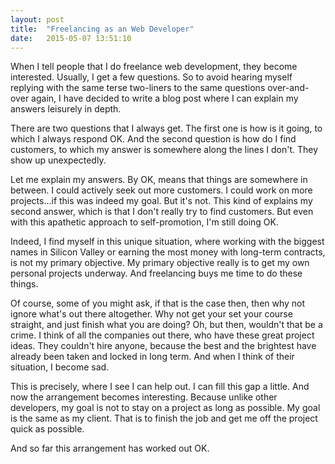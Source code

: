 ```yaml
---
layout: post
title:  "Freelancing as an Web Developer"
date:   2015-05-07 13:51:10
---
```


When I tell people that I do freelance web development, they become interested. Usually, I get a few questions. So to avoid hearing myself replying with the same terse two-liners to the same questions over-and-over again, I have decided to write a blog post where I can explain my answers leisurely in depth.

There are two questions that I always get. The first one is how is it going, to which I always respond OK. And the second question is how do I find customers, to which my answer is somewhere along the lines I don't. They show up unexpectedly.

Let me explain my answers. By OK, means that things are somewhere in between. I could actively seek out more customers. I could work on more projects...if this was indeed my goal. But it's not. This kind of explains my second answer, which is that I don't really try to find customers. But even with this apathetic approach to self-promotion, I'm still doing OK.

Indeed, I find myself in this unique situation, where working with the biggest names in Silicon Valley or earning the most money with long-term contracts, is not my primary objective. My primary objective really is to get my own personal projects underway. And freelancing buys me time to do these things.

Of course, some of you might ask, if that is the case then, then why not ignore what's out there altogether. Why not get your set your course straight, and just finish what you are doing? Oh, but then, wouldn't that be a crime. I think of all the companies out there, who have these great project ideas. They couldn't hire anyone, because the best and the brightest have already been taken and locked in long term. And when I think of their situation, I become sad.

This is precisely, where I see I can help out. I can fill this gap a little. And now the arrangement becomes interesting. Because unlike other developers, my goal is not to stay on a project as long as possible. My goal is the same as my client. That is to finish the job and get me off the project quick as possible.

And so far this arrangement has worked out OK.
